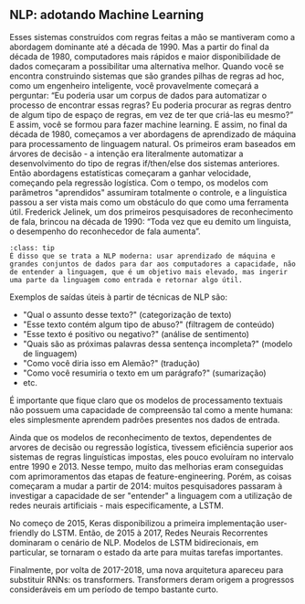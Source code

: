 <h2> NLP: adotando Machine Learning </h2>

Esses sistemas construídos com regras feitas a mão se mantiveram como a abordagem dominante até a década de 1990. Mas a partir do final da década de 1980, computadores mais rápidos e maior disponibilidade de dados começaram a possibilitar uma alternativa melhor. Quando você se encontra construindo sistemas que são grandes pilhas de regras ad hoc, como um engenheiro inteligente, você provavelmente começará a perguntar: “Eu poderia usar um corpus de dados para automatizar o processo de encontrar essas regras? Eu poderia procurar as regras dentro de algum tipo de espaço de regras, em vez de ter que criá-las eu mesmo?” E assim, você se formou para fazer machine learning. E assim, no final da década de 1980, começamos a ver abordagens de aprendizado de máquina para processamento de linguagem natural. Os primeiros eram baseados em árvores de decisão - a intenção era literalmente automatizar a desenvolvimento do tipo de regras if/then/else dos sistemas anteriores. Então abordagens estatísticas começaram a ganhar velocidade, começando pela regressão logística. Com o tempo, os modelos com parâmetros "aprendidos" assumiram totalmente o controle, e a linguística passou a ser vista mais como um obstáculo do que como uma ferramenta útil. Frederick Jelinek, um dos primeiros pesquisadores de reconhecimento de fala, brincou na década de 1990: “Toda vez que eu demito um linguista, o desempenho do reconhecedor de fala aumenta”.

`````{admonition} NLP
:class: tip
É disso que se trata a NLP moderna: usar aprendizado de máquina e grandes conjuntos de dados para dar aos computadores a capacidade, não de entender a linguagem, que é um objetivo mais elevado, mas ingerir uma parte da linguagem como entrada e retornar algo útil.
`````

Exemplos de saídas úteis à partir de técnicas de NLP são:

* "Qual o assunto desse texto?" (categorização de texto)
* "Esse texto contém algum tipo de abuso?" (filtragem de conteúdo)
* "Esse texto é positivo ou negativo?" (análise de sentimento)
* "Quais são as próximas palavras dessa sentença incompleta?" (modelo de linguagem)
* "Como você diria isso em Alemão?" (tradução)
* "Como você resumiria o texto em um parágrafo?" (sumarização)
* etc.

É importante que fique claro que os modelos de processamento textuais não possuem uma capacidade de compreensão tal como a mente humana: eles simplesmente aprendem padrões presentes nos dados de entrada. 

Ainda que os modelos de reconhecimento de textos, dependentes de arvores de decisão ou regressão logística, tivessem eficiência superior aos sistemas de regras linguísticas impostas, eles pouco evoluíram no intervalo entre 1990 e 2013. Nesse tempo, muito das melhorias eram conseguidas com aprimoramentos das etapas de feature-engineering. Porém, as coisas começaram a mudar a partir de 2014: muitos pesquisadores passaram à investigar a capacidade de ser "entender" a linguagem com a utilização de redes neurais artificiais - mais especificamente, a LSTM.

No começo de 2015, Keras disponibilizou a primeira implementação user-friendly do LSTM. Então, de 2015 à 2017, Redes Neurais Recorrentes dominaram o cenário de NLP. Modelos de LSTM bidirecionais, em particular, se tornaram o estado da arte para muitas tarefas importantes.

Finalmente, por volta de 2017-2018, uma nova arquitetura apareceu para substituir RNNs: os transformers. Transformers deram origem a progressos consideráveis em um período de tempo bastante curto. 
